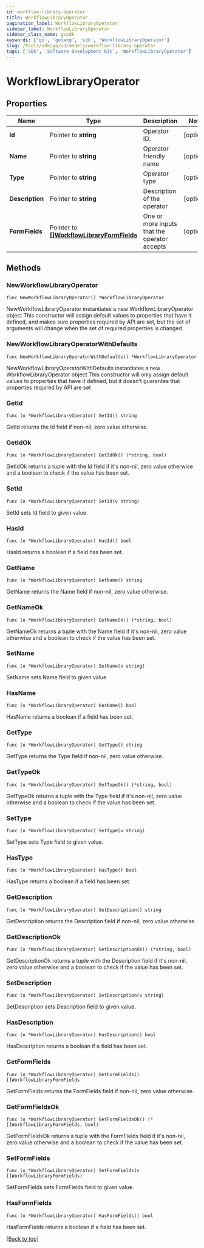 ```yaml
---
id: workflow-library-operator
title: WorkflowLibraryOperator
pagination_label: WorkflowLibraryOperator
sidebar_label: WorkflowLibraryOperator
sidebar_class_name: gosdk
keywords: ['go', 'golang', 'sdk', 'WorkflowLibraryOperator'] 
slug: /tools/sdk/go/v3/models/workflow-library-operator
tags: ['SDK', 'Software Development Kit', 'WorkflowLibraryOperator']
---
```


# WorkflowLibraryOperator

## Properties

Name | Type | Description | Notes
------------ | ------------- | ------------- | -------------
**Id** | Pointer to **string** | Operator ID. | [optional] 
**Name** | Pointer to **string** | Operator friendly name | [optional] 
**Type** | Pointer to **string** | Operator type | [optional] 
**Description** | Pointer to **string** | Description of the operator | [optional] 
**FormFields** | Pointer to [**[]WorkflowLibraryFormFields**](WorkflowLibraryFormFields) | One or more inputs that the operator accepts | [optional] 

## Methods

### NewWorkflowLibraryOperator

`func NewWorkflowLibraryOperator() *WorkflowLibraryOperator`

NewWorkflowLibraryOperator instantiates a new WorkflowLibraryOperator object
This constructor will assign default values to properties that have it defined,
and makes sure properties required by API are set, but the set of arguments
will change when the set of required properties is changed

### NewWorkflowLibraryOperatorWithDefaults

`func NewWorkflowLibraryOperatorWithDefaults() *WorkflowLibraryOperator`

NewWorkflowLibraryOperatorWithDefaults instantiates a new WorkflowLibraryOperator object
This constructor will only assign default values to properties that have it defined,
but it doesn't guarantee that properties required by API are set

### GetId

`func (o *WorkflowLibraryOperator) GetId() string`

GetId returns the Id field if non-nil, zero value otherwise.

### GetIdOk

`func (o *WorkflowLibraryOperator) GetIdOk() (*string, bool)`

GetIdOk returns a tuple with the Id field if it's non-nil, zero value otherwise
and a boolean to check if the value has been set.

### SetId

`func (o *WorkflowLibraryOperator) SetId(v string)`

SetId sets Id field to given value.

### HasId

`func (o *WorkflowLibraryOperator) HasId() bool`

HasId returns a boolean if a field has been set.

### GetName

`func (o *WorkflowLibraryOperator) GetName() string`

GetName returns the Name field if non-nil, zero value otherwise.

### GetNameOk

`func (o *WorkflowLibraryOperator) GetNameOk() (*string, bool)`

GetNameOk returns a tuple with the Name field if it's non-nil, zero value otherwise
and a boolean to check if the value has been set.

### SetName

`func (o *WorkflowLibraryOperator) SetName(v string)`

SetName sets Name field to given value.

### HasName

`func (o *WorkflowLibraryOperator) HasName() bool`

HasName returns a boolean if a field has been set.

### GetType

`func (o *WorkflowLibraryOperator) GetType() string`

GetType returns the Type field if non-nil, zero value otherwise.

### GetTypeOk

`func (o *WorkflowLibraryOperator) GetTypeOk() (*string, bool)`

GetTypeOk returns a tuple with the Type field if it's non-nil, zero value otherwise
and a boolean to check if the value has been set.

### SetType

`func (o *WorkflowLibraryOperator) SetType(v string)`

SetType sets Type field to given value.

### HasType

`func (o *WorkflowLibraryOperator) HasType() bool`

HasType returns a boolean if a field has been set.

### GetDescription

`func (o *WorkflowLibraryOperator) GetDescription() string`

GetDescription returns the Description field if non-nil, zero value otherwise.

### GetDescriptionOk

`func (o *WorkflowLibraryOperator) GetDescriptionOk() (*string, bool)`

GetDescriptionOk returns a tuple with the Description field if it's non-nil, zero value otherwise
and a boolean to check if the value has been set.

### SetDescription

`func (o *WorkflowLibraryOperator) SetDescription(v string)`

SetDescription sets Description field to given value.

### HasDescription

`func (o *WorkflowLibraryOperator) HasDescription() bool`

HasDescription returns a boolean if a field has been set.

### GetFormFields

`func (o *WorkflowLibraryOperator) GetFormFields() []WorkflowLibraryFormFields`

GetFormFields returns the FormFields field if non-nil, zero value otherwise.

### GetFormFieldsOk

`func (o *WorkflowLibraryOperator) GetFormFieldsOk() (*[]WorkflowLibraryFormFields, bool)`

GetFormFieldsOk returns a tuple with the FormFields field if it's non-nil, zero value otherwise
and a boolean to check if the value has been set.

### SetFormFields

`func (o *WorkflowLibraryOperator) SetFormFields(v []WorkflowLibraryFormFields)`

SetFormFields sets FormFields field to given value.

### HasFormFields

`func (o *WorkflowLibraryOperator) HasFormFields() bool`

HasFormFields returns a boolean if a field has been set.


[[Back to top]](#) 


